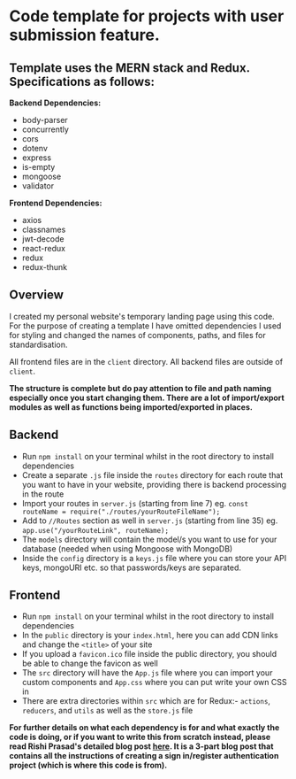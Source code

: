 # Code template for projects with user submission feature.
## Template uses the MERN stack and Redux. Specifications as follows:

**Backend Dependencies:**
- body-parser
- concurrently
- cors
- dotenv
- express
- is-empty
- mongoose
- validator

**Frontend Dependencies:**
- axios
- classnames
- jwt-decode
- react-redux
- redux
- redux-thunk

## Overview
I created my personal website's temporary landing page using this code. For the purpose of creating a template I have omitted dependencies I used for styling and changed the names of components, paths, and files for standardisation. 

All frontend files are in the `client` directory. All backend files are outside of `client`.

**The structure is complete but do pay attention to file and path naming especially once you start changing them. There are a lot of import/export modules as well as functions being imported/exported in places.**

## Backend
- Run `npm install` on your terminal whilst in the root directory to install dependencies
- Create a separate `.js` file inside the `routes` directory for each route that you want to have in your website, providing there is backend processing in the route
- Import your routes in `server.js` (starting from line 7) eg. `const routeName = require("./routes/yourRouteFileName");`
- Add to `//Routes` section as well in `server.js` (starting from line 35) eg. `app.use("/yourRouteLink", routeName);`
- The `models` directory will contain the model/s you want to use for your database (needed when using Mongoose with MongoDB)
- Inside the `config` directory is a `keys.js` file where you can store your API keys, mongoURI etc. so that passwords/keys are separated.

## Frontend
- Run `npm install` on your terminal whilst in the root directory to install dependencies
- In the `public` directory is your `index.html`, here you can add CDN links and change the `<title>` of your site
- If you upload a `favicon.ico` file inside the public directory, you should be able to change the favicon as well
- The `src` directory will have the `App.js` file where you can import your custom components and `App.css` where you can put write your own CSS in
- There are extra directories within `src` which are for Redux:- `actions`, `reducers`, and `utils` as well as the `store.js` file

**For further details on what each dependency is for and what exactly the code is doing, or if you want to write this from scratch instead, please read Rishi Prasad's detailed blog post [here](https://blog.bitsrc.io/build-a-login-auth-app-with-mern-stack-part-1-c405048e3669). It is a 3-part blog post that contains all the instructions of creating a sign in/register authentication project (which is where this code is from).**
